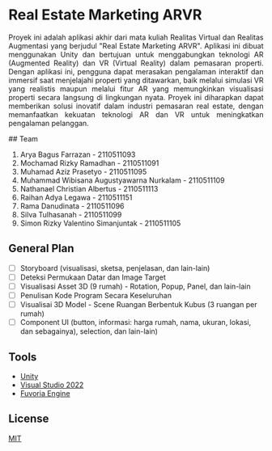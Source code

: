 # Real Estate Marketing ARVR

<p align="justify">Proyek ini adalah aplikasi akhir dari mata kuliah Realitas Virtual dan Realitas Augmentasi yang berjudul "Real Estate Marketing ARVR". Aplikasi ini dibuat menggunakan Unity dan bertujuan untuk menggabungkan teknologi AR (Augmented Reality) dan VR (Virtual Reality) dalam pemasaran properti. Dengan aplikasi ini, pengguna dapat merasakan pengalaman interaktif dan immersif saat menjelajahi properti yang ditawarkan, baik melalui simulasi VR yang realistis maupun melalui fitur AR yang memungkinkan visualisasi properti secara langsung di lingkungan nyata. Proyek ini diharapkan dapat memberikan solusi inovatif dalam industri pemasaran real estate, dengan memanfaatkan kekuatan teknologi AR dan VR untuk meningkatkan pengalaman pelanggan.
</p>
## Team

1. Arya Bagus Farrazan - 2110511093
2. Mochamad Rizky Ramadhan - 2110511091
3. Muhamad Aziz Prasetyo - 2110511095
4. Muhammad Wibisana Augustyawarna Nurkalam - 2110511109
5. Nathanael Christian Albertus - 2110511113
6. Raihan Adya Legawa - 2110511151
7. Rama Danudinata - 2110511096
8. Silva Tulhasanah - 2110511099
9. Simon Rizky Valentino Simanjuntak - 2110511105

## General Plan

- [ ] Storyboard (visualisasi, sketsa, penjelasan, dan lain-lain)
- [ ] Deteksi Permukaan Datar dan Image Target
- [ ] Visualisasi Asset 3D (9 rumah) - Rotation, Popup, Panel, dan lain-lain
- [ ] Penulisan Kode Program Secara Keseluruhan
- [ ] Visualisai 3D Model - Scene Ruangan Berbentuk Kubus (3 ruangan per rumah)
- [ ] Component UI (button, informasi: harga rumah, nama, ukuran, lokasi, dan sebagainya), selection, dan lain-lain)

## Tools

- [Unity](https://unity.com/)
- [Visual Studio 2022](https://visualstudio.microsoft.com/vs/)
- [Fuvoria Engine](https://developer.vuforia.com/)

## License

[MIT](https://choosealicense.com/licenses/mit/)
